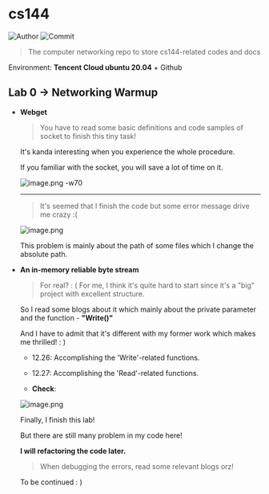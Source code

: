 # cs144

![Author](https://img.shields.io/badge/Author-Vincent-brightgreen)
![Commit](https://img.shields.io/github/last-commit/xxxVincent-L/cs144)
> The computer networking repo to store cs144-related codes and docs

Environment: **Tencent Cloud ubuntu 20.04** + Github

## Lab 0 -> Networking Warmup

* **Webget**

	> You have to read some basic definitions and code samples of socket to finish this tiny task!

  It's kanda interesting when you experience the whole procedure.

  If you familiar with the socket, you will save a lot of time on it.

  ![image.png -w70](https://s2.loli.net/2021/12/22/XgWpPQoYjCNzVvI.png)

  ---
  
  >It's seemed that I finish the code but some error message drive me crazy :(

	![image.png](https://s2.loli.net/2021/12/21/2d64eJCkWmSwoDj.png)

  This problem is mainly about the path of some files which I change the absolute path.

* **An in-memory reliable byte stream**

    >For real? : (
    For me, I think it's quite hard to start since it's a "big" project with excellent structure.
    
    So I read some blogs about it which mainly about the private parameter and the function - **"Write()"**
    
    And I have to admit that it's different with my former work which makes me thrilled! : )
    
    * 12.26: Accomplishing the 'Write'-related functions.
    
    * 12.27: Accomplishing the 'Read'-related functions.
    
    * **Check**:
    
    ![image.png](https://s2.loli.net/2021/12/27/kK49wBltxVA7LZP.png)
    
    Finally, I finish this lab!
    
    But there are still many problem in my code here!
     
     **I will refactoring the code later.**
     
    >When debugging the errors, read some relevant blogs orz!      
   
  To be continued : )                                                                                                                                                                                                                                                                                                                                                                                                                                                                                                                                                                                                                                                                                                                                 
